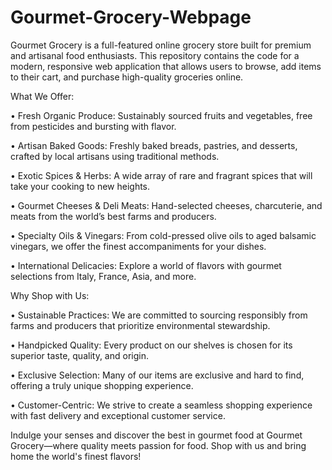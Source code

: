 # Gourmet-Grocery-Webpage
Gourmet Grocery is a full-featured online grocery store built for premium and artisanal food enthusiasts. This repository contains the code for a modern, responsive web application that allows users to browse, add items to their cart, and purchase high-quality groceries online.

What We Offer:

• Fresh Organic Produce: Sustainably sourced fruits and vegetables, free from pesticides and bursting with flavor.

• Artisan Baked Goods: Freshly baked breads, pastries, and desserts, crafted by local artisans using traditional methods.

• Exotic Spices & Herbs: A wide array of rare and fragrant spices that will take your cooking to new heights.

• Gourmet Cheeses & Deli Meats: Hand-selected cheeses, charcuterie, and meats from the world’s best farms and producers.

• Specialty Oils & Vinegars: From cold-pressed olive oils to aged balsamic vinegars, we offer the finest accompaniments for your dishes.

• International Delicacies: Explore a world of flavors with gourmet selections from Italy, France, Asia, and more.

Why Shop with Us:

• Sustainable Practices: We are committed to sourcing responsibly from farms and producers that prioritize environmental stewardship.

• Handpicked Quality: Every product on our shelves is chosen for its superior taste, quality, and origin.

• Exclusive Selection: Many of our items are exclusive and hard to find, offering a truly unique shopping experience.

• Customer-Centric: We strive to create a seamless shopping experience with fast delivery and exceptional customer service.


Indulge your senses and discover the best in gourmet food at Gourmet Grocery—where quality meets passion for food. Shop with us and bring home the world's finest flavors!
